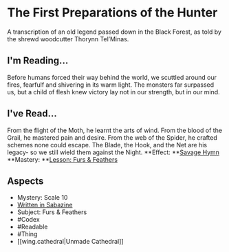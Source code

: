 # The First Preparations of the Hunter
A transcription of an old legend passed down in the Black Forest, as told by the shrewd woodcutter Thorynn Tel’Minas.
## I'm Reading...
Before humans forced their way behind the world, we scuttled around our fires, fearfulf and shivering in its warm light. The monsters far surpassed us, but a child of flesh knew victory lay not in our strength, but in our mind.
## I've Read...
From the flight of the Moth, he learnt the arts of wind. From the blood of the Grail, he mastered pain and desire. From the web of the Spider, he crafted schemes none could escape. The Blade, the Hook, and the Net are his legacy- so we still wield them against the Night.
**Effect: **[Savage Hymn](https://uadaf.theevilroot.xyz/rowenarium/element/music.savage)
**Mastery: **[Lesson: Furs & Feathers](https://uadaf.theevilroot.xyz/rowenarium/element/x.furs.feathers)
## Aspects
- Mystery: Scale 10
- [Written in Sabazine](https://uadaf.theevilroot.xyz/rowenarium/element/w.sabazine)
- Subject: Furs & Feathers
- #Codex
- #Readable
- #Thing
- [[wing.cathedral|Unmade Cathedral]]